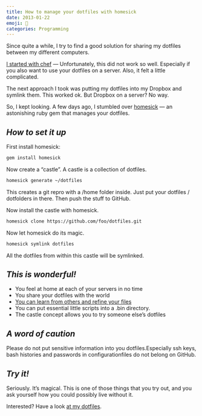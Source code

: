 ```yaml
---
title: How to manage your dotfiles with homesick
date: 2013-01-22
emoji: 🏯
categories: Programming
---
```


Since quite a while, I try to find a good solution for sharing my dotfiles between my different computers.

[I started with chef](http://www.rocu.de/how-to-setup-your-mac-automatically-with-chef/) — Unfortunately, this did not work so well. Especially if you also want to use your dotfiles on a server. Also, it felt a little complicated.

The next approach I took was putting my dotfiles into my Dropbox and symlink them. This worked ok. But Dropbox on a server? No way.

So, I kept looking. A few days ago, I stumbled over [homesick](https://github.com/technicalpickles/homesick) — an astonishing ruby gem that manages your dotfiles.

## *How to set it up*

First install homesick:

```bash
gem install homesick

```

Now create a “castle”. A castle is a collection of dotfiles.

```bash
homesick generate ~/dotfiles

```

This creates a git repro with a /home folder inside. Just put your dotfiles / dotfolders in there. Then push the stuff to GitHub.

Now install the castle with homesick.

```bash
homesick clone https://github.com/foo/dotfiles.git
```

Now let homesick do its magic.

```bash
homesick symlink dotfiles
```

All the dotfiles from within this castle will be symlinked.

## *This is wonderful!*

- You feel at home at each of your servers in no time
- You share your dotfiles with the world
- [You can learn from others and refine your files](http://dotfiles.github.io/)
- You can put essential little scripts into a .bin directory.
- The castle concept allows you to try someone else’s dotfiles

## *A word of caution*

Please do not put sensitive information into you dotfiles.Especially ssh keys, bash histories and passwords in configurationfiles do not belong on GitHub.

## *Try it!*

Seriously. It’s magical. This is one of those things that you try out, and you ask yourself how you could possibly live without it.

Interested? Have a look [at my dotfiles](https://github.com/shostakovich/dotfiles).